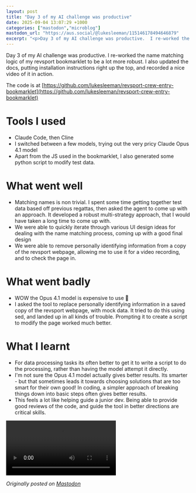```yaml
---
layout: post
title: "Day 3 of my AI challenge was productive"
date: 2025-09-04 13:07:29 +1000
categories: ["mastodon","microblog"]
mastodon_url: "https://aus.social/@lukesleeman/115146178494646879"
excerpt: "<p>Day 3 of my AI challenge was productive.  I re-worked the name matching logic of my revsport bookmarklet to be a lot more robust.  I also updated t..."
---
```


Day 3 of my AI challenge was productive. I re-worked the name matching logic of my revsport bookmarklet to be a lot more robust. I also updated the docs, putting installation instructions right up the top, and recorded a nice video of it in action.

The code is at [https://github.com/lukesleeman/revsport-crew-entry-bookmarklet](https://github.com/lukesleeman/revsport-crew-entry-bookmarklet)

# Tools I used

- Claude Code, then Cline
- I switched between a few models, trying out the very pricy Claude Opus 4.1 model
- Apart from the JS used in the bookmarklet, I also generated some python script to modify test data.

# What went well

- Matching names is non trivial. I spent some time getting together test data based off previous regattas, then asked the agent to come up with an approach. It developed a robust multi-strategy approach, that I would have taken a long time to come up with.
- We were able to quickly iterate through various UI design ideas for dealing with the name matching process, coming up with a good final design
- We were able to remove personally identifying information from a copy of the revsport webpage, allowing me to use it for a video recording, and to check the page in.

# What went badly
- WOW the Opus 4.1 model is expensive to use 💸
- I asked the tool to replace personally identifying information in a saved copy of the revsport webpage, with mock data. It tried to do this using sed, and landed up in all kinds of trouble. Prompting it to create a script to modify the page worked much better.

# What I learnt

- For data processing tasks its often better to get it to write a script to do the processing, rather than having the model attempt it directly.
- I'm not sure the Opus 4.1 model actually gives better results. Its smarter - but that sometimes leads it towards choosing solutions that are too smart for their own good! In coding, a simpler approach of breaking things down into basic steps often gives better results.
- This feels a lot like helping guide a junior dev. Being able to provide good reviews of the code, and guide the tool in better directions are critical skills.

![A gif showing my bookmarklet in action](/assets/images/mastodon/2025-09-04-day-3-of-my-ai-challenge-was-productive-1.mp4)



*Originally posted on [Mastodon](https://aus.social/@lukesleeman/115146178494646879)*
